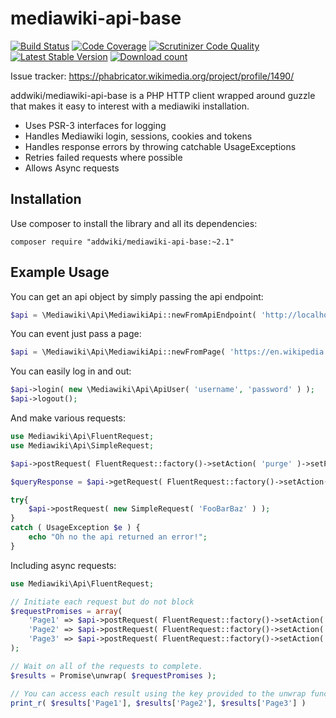 # mediawiki-api-base

[![Build Status](https://travis-ci.org/addwiki/mediawiki-api-base.svg?branch=master)](https://travis-ci.org/addwiki/mediawiki-api-base)
[![Code Coverage](https://scrutinizer-ci.com/g/addwiki/mediawiki-api-base/badges/coverage.png?b=master)](https://scrutinizer-ci.com/g/addwiki/mediawiki-api-base/?branch=master)
[![Scrutinizer Code Quality](https://scrutinizer-ci.com/g/addwiki/mediawiki-api-base/badges/quality-score.png?b=master)](https://scrutinizer-ci.com/g/addwiki/mediawiki-api-base/?branch=master)
[![Latest Stable Version](https://poser.pugx.org/addwiki/mediawiki-api-base/version.png)](https://packagist.org/packages/addwiki/mediawiki-api-base)
[![Download count](https://poser.pugx.org/addwiki/mediawiki-api-base/d/total.png)](https://packagist.org/packages/addwiki/mediawiki-api-base)

Issue tracker: https://phabricator.wikimedia.org/project/profile/1490/

addwiki/mediawiki-api-base is a PHP HTTP client wrapped around guzzle that makes it easy to interest with a mediawiki installation.

 - Uses PSR-3 interfaces for logging
 - Handles Mediawiki login, sessions, cookies and tokens
 - Handles response errors by throwing catchable UsageExceptions
 - Retries failed requests where possible
 - Allows Async requests

## Installation

Use composer to install the library and all its dependencies:

	composer require "addwiki/mediawiki-api-base:~2.1"

## Example Usage

You can get an api object by simply passing the api endpoint:

```php
$api = \Mediawiki\Api\MediawikiApi::newFromApiEndpoint( 'http://localhost/w/api.php' );
```

You can event just pass a page:

```php
$api = \Mediawiki\Api\MediawikiApi::newFromPage( 'https://en.wikipedia.org/wiki/Berlin' );
```

You can easily log in and out:

```php
$api->login( new \Mediawiki\Api\ApiUser( 'username', 'password' ) );
$api->logout();
```

And make various requests:

```php
use Mediawiki\Api\FluentRequest;
use Mediawiki\Api\SimpleRequest;

$api->postRequest( FluentRequest::factory()->setAction( 'purge' )->setParam( 'titles', 'FooBar' ) );

$queryResponse = $api->getRequest( FluentRequest::factory()->setAction( 'query' )->setParam( 'meta', 'siteinfo' ) );

try{
	$api->postRequest( new SimpleRequest( 'FooBarBaz' ) );
}
catch ( UsageException $e ) {
	echo "Oh no the api returned an error!";
}
```

Including async requests:
```php
use Mediawiki\Api\FluentRequest;

// Initiate each request but do not block
$requestPromises = array(
	'Page1' => $api->postRequest( FluentRequest::factory()->setAction( 'purge' )->setParam( 'titles', 'Page1' ) ),
	'Page2' => $api->postRequest( FluentRequest::factory()->setAction( 'purge' )->setParam( 'titles', 'Page2' ) ),
	'Page3' => $api->postRequest( FluentRequest::factory()->setAction( 'purge' )->setParam( 'titles', 'Page3' ) ),
);

// Wait on all of the requests to complete.
$results = Promise\unwrap( $requestPromises );

// You can access each result using the key provided to the unwrap function.
print_r( $results['Page1'], $results['Page2'], $results['Page3'] )
```
